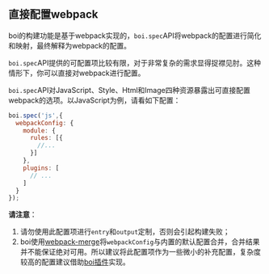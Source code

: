 ## 直接配置webpack

boi的构建功能是基于webpack实现的，`boi.spec`API将webpack的配置进行简化和映射，最终解释为webpack的配置。

`boi.spec`API提供的可配置项比较有限，对于非常复杂的需求显得捉襟见肘。这种情形下，你可以直接对webpack进行配置。

`boi.spec`API对JavaScript、Style、Html和Image四种资源暴露出可直接配置webpack的选项。以JavaScript为例，请看如下配置：

```JavaScript
boi.spec('js',{
  webpackConfig: {
    module: {
      rules: [{
        //...
      }]
    },
    plugins: [
      // ...
    ]
  }
});
```

**请注意**：
1. 请勿使用此配置项进行`entry`和`output`定制，否则会引起构建失败；
2. boi使用[webpack-merge](https://github.com/survivejs/webpack-merge)将`webpackConfig`与内置的默认配置合并，合并结果并不能保证绝对可用。所以建议将此配置项作为一些微小的补充配置，复杂度较高的配置建议借助[boi插件](./_advance-plugin.md)实现。
